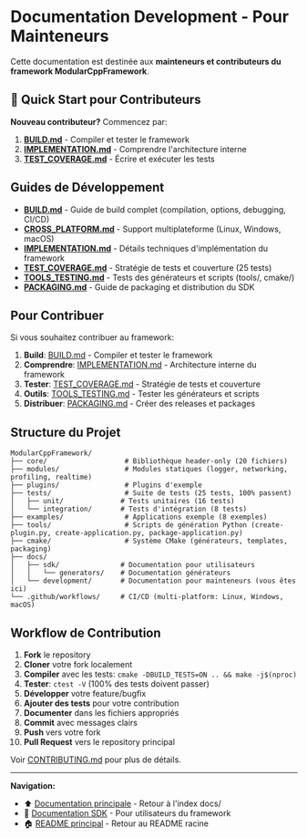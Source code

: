 # Documentation Development - Pour Mainteneurs

Cette documentation est destinée aux **mainteneurs et contributeurs du framework ModularCppFramework**.

## 🚀 Quick Start pour Contributeurs

**Nouveau contributeur?** Commencez par:
1. **[BUILD.md](BUILD.md)** - Compiler et tester le framework
2. **[IMPLEMENTATION.md](IMPLEMENTATION.md)** - Comprendre l'architecture interne
3. **[TEST_COVERAGE.md](TEST_COVERAGE.md)** - Écrire et exécuter les tests

## Guides de Développement

- **[BUILD.md](BUILD.md)** - Guide de build complet (compilation, options, debugging, CI/CD)
- **[CROSS_PLATFORM.md](CROSS_PLATFORM.md)** - Support multiplateforme (Linux, Windows, macOS)
- **[IMPLEMENTATION.md](IMPLEMENTATION.md)** - Détails techniques d'implémentation du framework
- **[TEST_COVERAGE.md](TEST_COVERAGE.md)** - Stratégie de tests et couverture (25 tests)
- **[TOOLS_TESTING.md](TOOLS_TESTING.md)** - Tests des générateurs et scripts (tools/, cmake/)
- **[PACKAGING.md](PACKAGING.md)** - Guide de packaging et distribution du SDK

## Pour Contribuer

Si vous souhaitez contribuer au framework:

1. **Build**: [BUILD.md](BUILD.md) - Compiler et tester le framework
2. **Comprendre**: [IMPLEMENTATION.md](IMPLEMENTATION.md) - Architecture interne du framework
3. **Tester**: [TEST_COVERAGE.md](TEST_COVERAGE.md) - Stratégie de tests et couverture
4. **Outils**: [TOOLS_TESTING.md](TOOLS_TESTING.md) - Tester les générateurs et scripts
5. **Distribuer**: [PACKAGING.md](PACKAGING.md) - Créer des releases et packages

## Structure du Projet

```
ModularCppFramework/
├── core/                   # Bibliothèque header-only (20 fichiers)
├── modules/                # Modules statiques (logger, networking, profiling, realtime)
├── plugins/                # Plugins d'exemple
├── tests/                  # Suite de tests (25 tests, 100% passent)
│   ├── unit/              # Tests unitaires (16 tests)
│   └── integration/       # Tests d'intégration (8 tests)
├── examples/               # Applications exemple (8 exemples)
├── tools/                  # Scripts de génération Python (create-plugin.py, create-application.py, package-application.py)
├── cmake/                  # Système CMake (générateurs, templates, packaging)
├── docs/
│   ├── sdk/               # Documentation pour utilisateurs
│   │   └── generators/    # Documentation générateurs
│   └── development/       # Documentation pour mainteneurs (vous êtes ici)
└── .github/workflows/     # CI/CD (multi-platform: Linux, Windows, macOS)
```

## Workflow de Contribution

1. **Fork** le repository
2. **Cloner** votre fork localement
3. **Compiler** avec les tests: `cmake -DBUILD_TESTS=ON .. && make -j$(nproc)`
4. **Tester**: `ctest -V` (100% des tests doivent passer)
5. **Développer** votre feature/bugfix
6. **Ajouter des tests** pour votre contribution
7. **Documenter** dans les fichiers appropriés
8. **Commit** avec messages clairs
9. **Push** vers votre fork
10. **Pull Request** vers le repository principal

Voir [CONTRIBUTING.md](../../CONTRIBUTING.md) pour plus de détails.

---

**Navigation:**
- ⬆️ [Documentation principale](../) - Retour à l'index docs/
- 📘 [Documentation SDK](../sdk/) - Pour utilisateurs du framework
- 🏠 [README principal](../../README.md) - Retour au README racine
